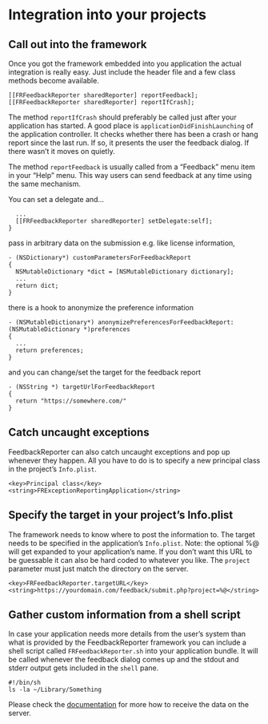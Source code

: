 # Integration into your projects

## Call out into the framework

Once you got the framework embedded into you application the actual
integration is really easy. Just include the header file and a few class
methods become available.

    [[FRFeedbackReporter sharedReporter] reportFeedback];
    [[FRFeedbackReporter sharedReporter] reportIfCrash];


The method `reportIfCrash` should preferably be called just after your application
has started. A good place is `applicationDidFinishLaunching` of the
application controller. It checks whether there has been a crash or hang
report since the last run. If so, it presents the user the feedback dialog. If
there wasn’t it moves on quietly.

The method `reportFeedback` is usually called from a “Feedback” menu item in your
“Help” menu. This way users can send feedback at any time using the same
mechanism.

You can set a delegate and…

      ...
      [[FRFeedbackReporter sharedReporter] setDelegate:self];
    }

pass in arbitrary data on the submission e.g. like license information,

    - (NSDictionary*) customParametersForFeedbackReport
    {
      NSMutableDictionary *dict = [NSMutableDictionary dictionary];
      ...
      return dict;
    }

there is a hook to anonymize the preference information

    - (NSMutableDictionary*) anonymizePreferencesForFeedbackReport:(NSMutableDictionary *)preferences
    {
      ...
      return preferences;
    }

and you can change/set the target for the feedback report

    - (NSString *) targetUrlForFeedbackReport
    {
      return "https://somewhere.com/"
    }

## Catch uncaught exceptions

FeedbackReporter can also catch uncaught exceptions and pop up whenever they
happen. All you have to do is to specify a new principal class in the
project’s `Info.plist`.

    <key>Principal class</key>
    <string>FRExceptionReportingApplication</string>

## Specify the target in your project’s Info.plist

The framework needs to know where to post the information to. The target needs
to be specified in the application’s `Info.plist`. Note: the optional %@ will get
expanded to your application’s name. If you don’t want this URL to be
guessable it can also be hard coded to whatever you like. The `project`
parameter must just match the directory on the server.

    <key>FRFeedbackReporter.targetURL</key>
    <string>https://yourdomain.com/feedback/submit.php?project=%@</string>

## Gather custom information from a shell script

In case your application needs more details from the user’s system than what
is provided by the FeedbackReporter framework you can include a shell script
called `FRFeedbackReporter.sh` into your application bundle. It will be called
whenever the feedback dialog comes up and the stdout and stderr output gets
included in the `shell` pane.

    #!/bin/sh
    ls -la ~/Library/Something

Please check the [documentation][1] for more how to receive the data on the
server.

[1]: https://github.com/tcurdt/feedbackreporter/blob/master/Documentation/Server.md
